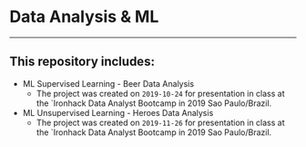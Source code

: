# Data Analysis & ML

-----

## This repository includes:

- ML Supervised Learning - Beer Data Analysis
	- The project was created on `2019-10-24` for presentation in class at the `Ironhack Data Analyst Bootcamp in 2019 Sao Paulo/Brazil.
- ML Unsupervised Learning - Heroes Data Analysis
	- The project was created on `2019-11-26` for presentation in class at the `Ironhack Data Analyst Bootcamp in 2019 Sao Paulo/Brazil.